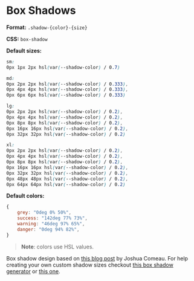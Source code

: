 # Box Shadows

**Format:** `.shadow-{color}-{size}`

**CSS:** `box-shadow`

**Default sizes:**

```css
sm:
0px 1px 2px hsl(var(--shadow-color) / 0.7)

md:
0px 2px 2px hsl(var(--shadow-color) / 0.333),
0px 4px 4px hsl(var(--shadow-color) / 0.333),
0px 6px 6px hsl(var(--shadow-color) / 0.333)

lg:
0px 2px 2px hsl(var(--shadow-color) / 0.2),
0px 4px 4px hsl(var(--shadow-color) / 0.2),
0px 8px 8px hsl(var(--shadow-color) / 0.2),
0px 16px 16px hsl(var(--shadow-color) / 0.2),
0px 32px 32px hsl(var(--shadow-color) / 0.2)

xl:
0px 2px 2px hsl(var(--shadow-color) / 0.2),
0px 4px 4px hsl(var(--shadow-color) / 0.2),
0px 8px 8px hsl(var(--shadow-color) / 0.2),
0px 16px 16px hsl(var(--shadow-color) / 0.2),
0px 32px 32px hsl(var(--shadow-color) / 0.2),
0px 48px 48px hsl(var(--shadow-color) / 0.2),
0px 64px 64px hsl(var(--shadow-color) / 0.2)
```

**Default colors:**

```javascript
{
	grey: "0deg 0% 50%",
	success: "142deg 77% 73%",
	warning: "46deg 97% 65%",
	danger: "0deg 94% 82%",
}
```

> **Note**: colors use HSL values.

Box shadow design based on [this blog post](https://www.joshwcomeau.com/css/designing-shadows/) by Joshua Comeau. For help creating your own custom shadow sizes checkout [this box shadow generator](https://shadows.brumm.af/) or [this one](https://www.joshwcomeau.com/shadow-palette/).
